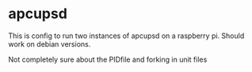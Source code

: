 # apcupsd

This is config to run two instances of apcupsd on a raspberry pi. Should work on debian versions.

Not completely sure about the PIDfile and forking in unit files

